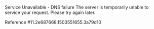 Service Unavailable - DNS failure The server is temporarily unable to service your request. Please try again later.

Reference #11.2e687668.1503551655.3a79d10